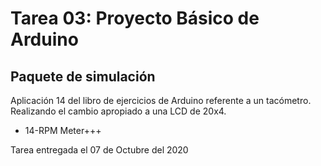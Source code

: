 # Tarea 03: Proyecto Básico de Arduino
## Paquete de simulación 

Aplicación 14 del libro de ejercicios de Arduino referente a un tacómetro. Realizando el cambio apropiado a una LCD de 20x4.

* 14-RPM Meter+++

Tarea entregada el 07 de Octubre del 2020

